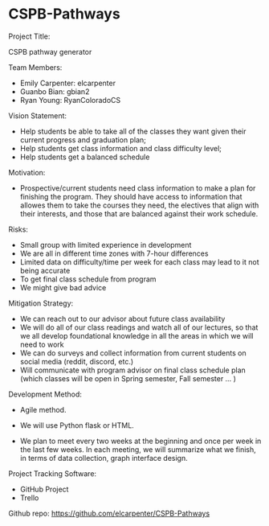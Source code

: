 # CSPB-Pathways

Project Title: 

CSPB pathway generator



Team Members:
- Emily Carpenter: elcarpenter 
- Guanbo Bian: gbian2
- Ryan Young: RyanColoradoCS


Vision Statement:

- Help students be able to take all of the classes they want given their current progress and graduation plan;
- Help students get class information and class difficulty level;
- Help students get a balanced schedule 


Motivation:
- Prospective/current students need class information to make a plan for finishing the program. They should have access to information that allowes them to take the courses they need, the electives that align with their interests, and those that are balanced against their work schedule. 


Risks:

- Small group with limited experience in development 
- We are all in different time zones with 7-hour differences
- Limited data on difficulty/time per week for each class may lead to it not being accurate
- To get final class schedule from program
- We might give bad advice 

Mitigation Strategy:
- We can reach out to our advisor about future class availability
- We will do all of our class readings and watch all of our lectures, so that we all develop foundational knowledge in all the areas in which we will need to work 
- We can do surveys and collect information from current students on social media (reddit, discord, etc.)
- Will communicate with program advisor on final class schedule plan (which classes will be open in Spring semester, Fall semester … )


Development Method:
- Agile method. 

- We will use Python flask or HTML.

- We plan to meet every two weeks at the beginning and once per week in the last few weeks. In each meeting, we will summarize what we finish, in terms of data collection, graph interface design.


Project Tracking Software:

- GitHub Project 
- Trello

Github repo: 
https://github.com/elcarpenter/CSPB-Pathways 



